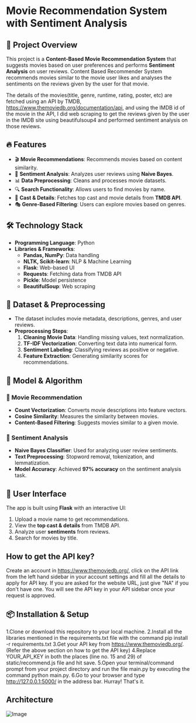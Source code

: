 # Movie Recommendation System with Sentiment Analysis

## 📌 Project Overview
This project is a **Content-Based Movie Recommendation System** that suggests movies based on user preferences and performs **Sentiment Analysis** on user reviews. Content Based Recommender System recommends movies similar to the movie user likes and analyses the sentiments on the reviews given by the user for that movie.

The details of the movies(title, genre, runtime, rating, poster, etc) are fetched using an API by TMDB, https://www.themoviedb.org/documentation/api, and using the IMDB id of the movie in the API, I did web scraping to get the reviews given by the user in the IMDB site using beautifulsoup4 and performed sentiment analysis on those reviews.

## 🔥 Features
- 🎬 **Movie Recommendations**: Recommends movies based on content similarity.
- 🤖 **Sentiment Analysis**: Analyzes user reviews using **Naive Bayes**.
- 📊 **Data Preprocessing**: Cleans and processes movie datasets.
- 🔍 **Search Functionality**: Allows users to find movies by name.
- 📜 **Cast & Details**: Fetches top cast and movie details from **TMDB API**.
- 🎭 **Genre-Based Filtering**: Users can explore movies based on genres.

## 🛠️ Technology Stack
- **Programming Language**: Python
- **Libraries & Frameworks**:
  - **Pandas, NumPy**: Data handling
  - **NLTK, Scikit-learn**: NLP & Machine Learning
  - **Flask**: Web-based UI
  - **Requests**: Fetching data from TMDB API
  - **Pickle**: Model persistence
  - **BeautifulSoup**: Web scraping 

## 📂 Dataset & Preprocessing
- The dataset includes movie metadata, descriptions, genres, and user reviews.
- **Preprocessing Steps**:
  1. **Cleaning Movie Data**: Handling missing values, text normalization.
  2. **TF-IDF Vectorization**: Converting text data into numerical form.
  3. **Sentiment Labeling**: Classifying reviews as positive or negative.
  4. **Feature Extraction**: Generating similarity scores for recommendations.

## 🚀 Model & Algorithm
### 🎥 Movie Recommendation
- **Count Vectorization**: Converts movie descriptions into feature vectors.
- **Cosine Similarity**: Measures the similarity between movies.
- **Content-Based Filtering**: Suggests movies similar to a given movie.

### 💬 Sentiment Analysis
- **Naive Bayes Classifier**: Used for analyzing user review sentiments.
- **Text Preprocessing**: Stopword removal, tokenization, and lemmatization.
- **Model Accuracy**: Achieved **97% accuracy** on the sentiment analysis task.

## 🎨 User Interface
The app is built using **Flask** with an interactive UI:
1. Upload a movie name to get recommendations.
2. View the **top cast & details** from TMDB API.
3. Analyze user **sentiments** from reviews.
4. Search for movies by title.

## How to get the API key?
Create an account in https://www.themoviedb.org/, click on the API link from the left hand sidebar in your account settings and fill all the details to apply for API key. If you are asked for the website URL, just give "NA" if you don't have one. You will see the API key in your API sidebar once your request is approved.

## 📦 Installation & Setup
1.Clone or download this repository to your local machine.
2.Install all the libraries mentioned in the requirements.txt file with the command pip install -r requirements.txt
3.Get your API key from https://www.themoviedb.org/. (Refer the above section on how to get the API key)
4.Replace YOUR_API_KEY in both the places (line no. 15 and 29) of static/recommend.js file and hit save.
5.Open your terminal/command prompt from your project directory and run the file main.py by executing the command python main.py.
6.Go to your browser and type http://127.0.0.1:5000/ in the address bar.
Hurray! That's it.

## Architecture
![Image](https://github.com/user-attachments/assets/9751c5b2-641e-44d6-9f95-cdff725f9e4b)







